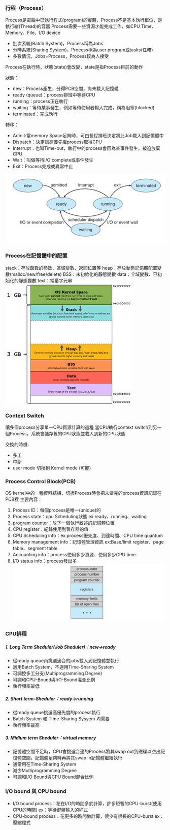 ### 行程（Process）
Process是電腦中已執行程式(program)的實體，Process不是基本執行單位，是執行緒(Thread)的容器
Process需要一些資源才能完成工作，如CPU Time、Memory、File、I/O device

* 批次系統(Batch System)，Process稱為Jobs
* 分時系統(Sharing System)，Process稱為user program或tasks(任務)
* 多數情況，Jobs=Process，Process較為人接受

Process在執行時，狀態(state)會改變，state是指Process目前的動作

狀態：
* new：Process產生，分得PCB空間，尚未載入記憶體
* ready (queue)：process排班中等待CPU
* running：process正在執行
* waiting：等待某事發生，例如等待使用者輸入完成，稱為阻塞(blocked)
* terminated：完成執行

轉移：
* Admit:當memory Space足夠時，可由長程排班決定將此Job載入到記憶體中
* Dispatch：決定讓高優先權process取得CPU
* Interrupt：也叫Time-out，執行中的process會因為某事件發生，被迫放棄CPU
* Wait：叫做等待I/O complete或事件發生
* Exit：Process完成或異常中止

![](assets/markdown-img-paste-20210823143449607.png)

### Process在記憶體中的配置
stack：存放函數的參數、區域變數、返回位置等
heap：存放動態記憶體配置變數(malloc/new/free/delete)
BSS：未初始化的靜態變數
data：全域變數、已初始化的靜態變數
text：常量字元串
![](assets/markdown-img-paste-20210823143851738.png)

### Context Switch
讓多個process分享單一CPU資源計算的過程
當CPU執行context switch到另一個Process，系統會儲存舊的CPU狀態並載入到新的CPU狀態

交換的時機:
* 多工
* 中斷
* user mode 切換到 Kernel mode (可能)

### Process Control Block(PCB)
OS kernel中的一種資料結構，切換Process時會把未做完的process資訊記錄在PCB裡
主要內容：
1. Process ID：每個process是唯一(unique)的
2. Process state：cpu Scheduling狀態 ex:ready、running、waiting
3. program counter：放下一個執行敘述的記憶體位置
4. CPU register：紀錄使用到暫存器的值
5. CPU Scheduling info：ex:process優先度、到達時間、CPU time quantum
6. Memory management info：記憶體管理資訊 ex:Base/limit register、page table、segment table
7. Accounting info：process使用多少資源、使用多少CPU time
8. I/O status info：process發出多
![](assets/markdown-img-paste-20210823145140767.png)
### CPU排程
##### 1. Long Term Sheduler(Job Sheduler)：new->ready
* 從ready queue內挑選適合的jobs載入到記憶體並執行
* 適用Batch System，不適用Time-Sharing System
* 可調控多工分支(Multiprogramming Degree)
* 可調和CPU-Bound與I/O-Bound混合比例
* 執行頻率最低
##### 2. Short term-Sheduler：ready->running
* 從ready queue挑選高優先度的process執行
* Batch System 和 Time-Sharing Sysyem 均需要
* 執行頻率最高
##### 3. Midium term Sheduler：virtual memory
* 記憶體空間不足時，CPU會挑選合適的Process將其swap out到磁碟以空出記憶體空間，記憶體足夠時再將其swap in記憶體繼續執行
* 通常用在Time-Sharing System
* 減少Multiprogramming Degree
* 可調和I/O Bound與CPU Bound混合比例


### I/O bound 與 CPU bound
* I/O bound process：花在I/O的時間多於計算，許多短暫的CPU-burst(使用CPU的時間)
ex：等待鍵盤輸入的程式
* CPU-bound process：花更多的時間做計算，很少有很長的CPU-burst
ex：壓縮程式
